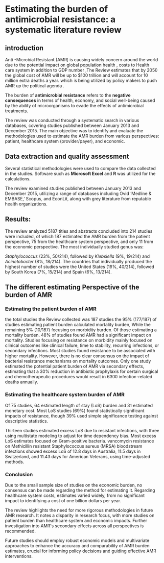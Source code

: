 # Estimating the burden of antimicrobial resistance: a systematic literature review

## introduction

Anti -Microbial Resistant (AMR) is causing widely concern around the world due to the potential impact on global population health , costs to Health care system in addition to GDP number ,The Review estimates that by 2050 the global cost of AMR will be up to $100 trillion and will account for 10 million extra deaths a year. which is being utilized by policy makers to push AMR up the political agenda .

The burden of **antimicrobial resistance** refers to the **negative consequences** in terms of health, economy, and social well-being caused by the ability of microorganisms to evade the effects of antimicrobial treatments.

The review was conducted through a systematic search in various databases, covering studies published between January 2013 and December 2015. The main objective was to identify and evaluate the methodologies used to estimate the AMR burden from various perspectives: patient, healthcare system (provider/payer), and economic.


## Data extraction and quality assessment

Several statistical methodologies were used to compare the data collected in the studies. Software such as **Microsoft Excel** and **R** was utilized for the calculations.

The review examined studies published between January 2013 and December 2015, utilizing a range of databases including Ovid ‘Medline & EMBASE,’ Scopus, and EconLit, along with grey literature from reputable health organizations.


## Results:

The review analyzed 5187 titles and abstracts concluded into 214 studies were included, of which 187 estimated the AMR burden from the patient perspective, 75 from the healthcare system perspective, and only 11 from the economic perspective. The most individually studied genus was:

_Staphylococcus_ (23%, 50/214), followed by _Klebsiella_ (9%, 19/214) and _Acinetobacter_ (8%, 18/214). The countries that individually produced the highest number of studies were the United States (19%, 40/214), followed by South Korea (7%, 15/214) and Spain (6%, 13/214).


## The different estimating Perspective of the burden of AMR

### Estimating the patient burden of AMR

the total studies the Review collected was 187 studies the 95% (177/187) of studies estimating patient burden calculated mortality burden, While the remaining 5% (10/187) focusing on morbidity burden. Of those estimating a mortality burden. 48% of studies found AMR had a significant impact on mortality. Studies focusing on resistance on morbidity mainly focused on clinical outcomes like clinical failure, time to stability, recurring infections, or secondary infections. Most studies found resistance to be associated with higher mortality. However, there is no clear consensus on the impact of bacterial resistance mechanisms on mortality outcomes. Only one study estimated the potential patient burden of AMR via secondary effects, estimating that a 30% reduction in antibiotic prophylaxis for certain surgical and chemotherapeutic procedures would result in 6300 infection-related deaths annually.


### Estimating the healthcare system burden of AMR

Of 75 studies, 64 estimated length of stay (LoS) burden and 31 estimated monetary cost. Most LoS studies (69%) found statistically significant impacts of resistance, though 39% used simple significance testing against descriptive statistics.

Thirteen studies estimated excess LoS due to resistant infections, with three using multistate modeling to adjust for time dependency bias. Most excess LoS estimates focused on Gram-positive bacteria. vancomycin resistance on Methicillin resistant Staphylococcus aureus (MRSA) bloodstream infections showed excess LoS of 12.8 days in Australia, 11.5 days in Switzerland, and 11.43 days for American Veterans, using time-adjusted methods.


### Conclusion

Due to the small sample size of studies on the economic burden, no consensus can be made regarding the method for estimating it. Regarding healthcare system costs, estimates varied widely, from no significant impact to identifying a cost of one billion dollars per year.

The review highlights the need for more rigorous methodologies in future AMR research. It notes a disparity in research focus, with more studies on patient burden than healthcare system and economic impacts. Further investigation into AMR's secondary effects across all perspectives is recommended.

Future studies should employ robust economic models and multivariate approaches to enhance the accuracy and comparability of AMR burden estimates, crucial for informing policy decisions and guiding effective AMR interventions.
